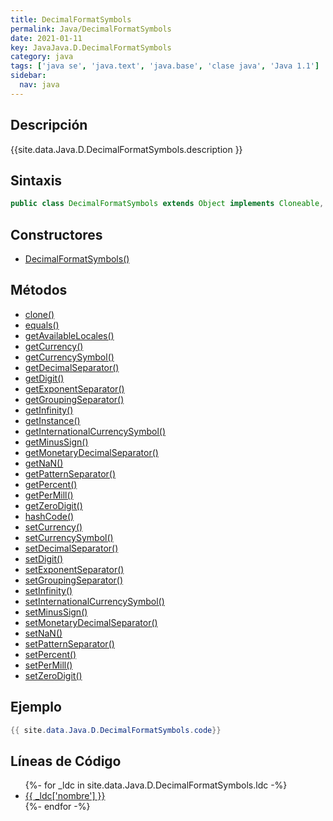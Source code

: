 ```yaml
---
title: DecimalFormatSymbols
permalink: Java/DecimalFormatSymbols
date: 2021-01-11
key: JavaJava.D.DecimalFormatSymbols
category: java
tags: ['java se', 'java.text', 'java.base', 'clase java', 'Java 1.1']
sidebar: 
  nav: java
---
```


## Descripción
{{site.data.Java.D.DecimalFormatSymbols.description }}

## Sintaxis
~~~java
public class DecimalFormatSymbols extends Object implements Cloneable, Serializable
~~~

## Constructores
* [DecimalFormatSymbols()](/Java/DecimalFormatSymbols/DecimalFormatSymbols/)

## Métodos
* [clone()](/Java/DecimalFormatSymbols/clone)
* [equals()](/Java/DecimalFormatSymbols/equals)
* [getAvailableLocales()](/Java/DecimalFormatSymbols/getAvailableLocales)
* [getCurrency()](/Java/DecimalFormatSymbols/getCurrency)
* [getCurrencySymbol()](/Java/DecimalFormatSymbols/getCurrencySymbol)
* [getDecimalSeparator()](/Java/DecimalFormatSymbols/getDecimalSeparator)
* [getDigit()](/Java/DecimalFormatSymbols/getDigit)
* [getExponentSeparator()](/Java/DecimalFormatSymbols/getExponentSeparator)
* [getGroupingSeparator()](/Java/DecimalFormatSymbols/getGroupingSeparator)
* [getInfinity()](/Java/DecimalFormatSymbols/getInfinity)
* [getInstance()](/Java/DecimalFormatSymbols/getInstance)
* [getInternationalCurrencySymbol()](/Java/DecimalFormatSymbols/getInternationalCurrencySymbol)
* [getMinusSign()](/Java/DecimalFormatSymbols/getMinusSign)
* [getMonetaryDecimalSeparator()](/Java/DecimalFormatSymbols/getMonetaryDecimalSeparator)
* [getNaN()](/Java/DecimalFormatSymbols/getNaN)
* [getPatternSeparator()](/Java/DecimalFormatSymbols/getPatternSeparator)
* [getPercent()](/Java/DecimalFormatSymbols/getPercent)
* [getPerMill()](/Java/DecimalFormatSymbols/getPerMill)
* [getZeroDigit()](/Java/DecimalFormatSymbols/getZeroDigit)
* [hashCode()](/Java/DecimalFormatSymbols/hashCode)
* [setCurrency()](/Java/DecimalFormatSymbols/setCurrency)
* [setCurrencySymbol()](/Java/DecimalFormatSymbols/setCurrencySymbol)
* [setDecimalSeparator()](/Java/DecimalFormatSymbols/setDecimalSeparator)
* [setDigit()](/Java/DecimalFormatSymbols/setDigit)
* [setExponentSeparator()](/Java/DecimalFormatSymbols/setExponentSeparator)
* [setGroupingSeparator()](/Java/DecimalFormatSymbols/setGroupingSeparator)
* [setInfinity()](/Java/DecimalFormatSymbols/setInfinity)
* [setInternationalCurrencySymbol()](/Java/DecimalFormatSymbols/setInternationalCurrencySymbol)
* [setMinusSign()](/Java/DecimalFormatSymbols/setMinusSign)
* [setMonetaryDecimalSeparator()](/Java/DecimalFormatSymbols/setMonetaryDecimalSeparator)
* [setNaN()](/Java/DecimalFormatSymbols/setNaN)
* [setPatternSeparator()](/Java/DecimalFormatSymbols/setPatternSeparator)
* [setPercent()](/Java/DecimalFormatSymbols/setPercent)
* [setPerMill()](/Java/DecimalFormatSymbols/setPerMill)
* [setZeroDigit()](/Java/DecimalFormatSymbols/setZeroDigit)

## Ejemplo
~~~java
{{ site.data.Java.D.DecimalFormatSymbols.code}}
~~~

## Líneas de Código
<ul>
{%- for _ldc in site.data.Java.D.DecimalFormatSymbols.ldc -%}
   <li>
       <a href="{{_ldc['url'] }}">{{ _ldc['nombre'] }}</a>
   </li>
{%- endfor -%}
</ul>
